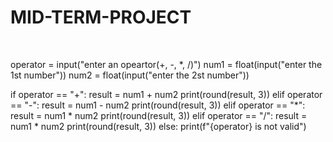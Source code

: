 # MID-TERM-PROJECT
<BR>

operator = input("enter an opeartor(+, -, *, /)")
num1 = float(input("enter the 1st number"))
num2 = float(input("enter the 2st number"))

if operator == "+":
    result = num1 + num2
    print(round(result, 3))
elif operator == "-":
    result = num1 - num2
    print(round(result, 3))
elif operator == "*":
    result = num1 * num2
    print(round(result, 3))
elif operator == "/":
    result = num1 * num2
    print(round(result, 3))
else:
    print(f"{operator} is not valid")
 
